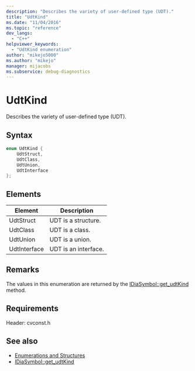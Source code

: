 ```yaml
---
description: "Describes the variety of user-defined type (UDT)."
title: "UdtKind"
ms.date: "11/04/2016"
ms.topic: "reference"
dev_langs:
  - "C++"
helpviewer_keywords:
  - "UdtKind enumeration"
author: "mikejo5000"
ms.author: "mikejo"
manager: mijacobs
ms.subservice: debug-diagnostics
---
```

# UdtKind

Describes the variety of user-defined type (UDT).

## Syntax

```C++
enum UdtKind {
    UdtStruct,
    UdtClass,
    UdtUnion,
    UdtInterface
};
```

## Elements

| Element      | Description          |
| ------------ | -------------------- |
| UdtStruct    | UDT is a structure.  |
| UdtClass     | UDT is a class.      |
| UdtUnion     | UDT is a union.      |
| UdtInterface | UDT is an interface. |

## Remarks
The values in this enumeration are returned by the [IDiaSymbol::get_udtKind](../../debugger/debug-interface-access/idiasymbol-get-udtkind.md) method.

## Requirements
Header: cvconst.h

## See also
- [Enumerations and Structures](../../debugger/debug-interface-access/enumerations-and-structures.md)
- [IDiaSymbol::get_udtKind](../../debugger/debug-interface-access/idiasymbol-get-udtkind.md)
